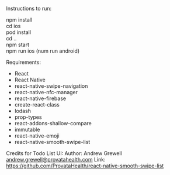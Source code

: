 Instructions to run:

  npm install    
  cd ios   
  pod install   
  cd ..   
  npm start   
  npm run ios (num run android)    

Requirements:
 - React
 - React Native
 - react-native-swipe-navigation
 - react-native-nfc-manager
 - react-native-firebase
 - create-react-class
 - lodash
 - prop-types
 - react-addons-shallow-compare
 - immutable
 - react-native-emoji
 - react-native-smooth-swipe-list

 Credits for Todo List UI:
    Author: Andrew Grewell <andrew.grewell@provatahealth.com>
    Link: https://github.com/ProvataHealth/react-native-smooth-swipe-list
